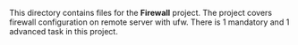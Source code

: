 This directory contains files for the **Firewall** project. The project covers firewall configuration on remote
server with ufw. There is 1 mandatory and 1 advanced task in this project.
